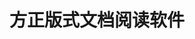 ﻿---
id: 1110
title: "方正版式文档阅读软件"
weight: 1110
version: "1.0.1"
updateTime: "2022-07-18T14:35:57"
debName: "http://113.24.212.22:8090/upload/file/com.founderinternational.ofdreader_1.0.1.20211105_loongarch64.deb"
debSize: "45.3MB"
command: "/usr/bin/OFDReader %f"
---
